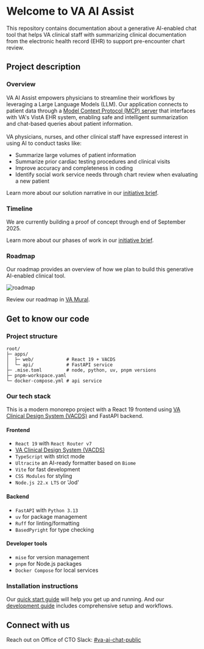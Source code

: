 # Welcome to VA AI Assist
This repository contains documentation about a generative AI-enabled chat tool that helps VA clinical staff with summarizing clinical documentation from the electronic health record (EHR) to support pre-encounter chart review.

## Project description
### Overview
VA AI Assist empowers physicians to streamline their workflows by leveraging a Large Language Models (LLM). Our application connects to patient data through a [Model Context Protocol (MCP) server](https://github.com/department-of-veterans-affairs/octo-vista-api-x-mcp-server) that interfaces with VA's VistA EHR system, enabling safe and intelligent summarization and chat-based queries about patient information.
<br>
<br>
VA physicians, nurses, and other clinical staff have expressed interest in using AI to conduct tasks like:
- Summarize large volumes of patient information
- Summarize prior cardiac testing procedures and clinical visits
- Improve accuracy and completeness in coding
- Identify social work service needs through chart review when evaluating a new patient

Learn more about our solution narrative in our [initiative brief](https://github.com/department-of-veterans-affairs/ai-assist/blob/main/docs/initiative-brief.md).

### Timeline

We are currently building a proof of concept through end of September 2025.

Learn more about our phases of work in our [initiative brief](https://github.com/department-of-veterans-affairs/ai-assist/blob/main/docs/initiative-brief.md).

### Roadmap

Our roadmap provides an overview of how we plan to build this generative AI-enabled clinical tool.

![roadmap](https://github.com/department-of-veterans-affairs/ai-assist/blob/main/docs/roadmap-september-2025.jpg)

Review our roadmap in [VA Mural](https://app.mural.co/t/departmentofveteransaffairs9999/m/departmentofveteransaffairs9999/1750882921059/550b745268addb245a7f73287ec7645b6fa0d2c7?sender=u65f0a75fc7c68f2a5a2a9545).

## Get to know our code

### Project structure

```
root/
├─ apps/
│  ├─ web/            # React 19 + VACDS
│  └─ api/            # FastAPI service
├─ .mise.toml         # node, python, uv, pnpm versions
├─ pnpm-workspace.yaml
└─ docker-compose.yml # api service
```

### Our tech stack

This is a modern monorepo project with a React 19 frontend using [VA Clinical Design System (VACDS)](./docs/vacds-guide.md)  and FastAPI backend.

#### Frontend

- `React 19` with `React Router v7`
- [VA Clinical Design System (VACDS)](./docs/vacds-guide.md) 
- `TypeScript` with strict mode
- `Ultracite` an AI-ready formatter based on `Biome`
- `Vite` for fast development
- `CSS Modules` for styling
- `Node.js 22.x LTS` or 'Jod'

#### Backend

- `FastAPI` with `Python 3.13`
- `uv` for package management
- `Ruff` for linting/formatting
- `BasedPyright` for type checking

#### Developer tools

- `mise` for version management
- `pnpm` for Node.js packages
- `Docker Compose` for local services

### Installation instructions

Our [quick start guide](./docs/quick-start.md) will help you get up and running. And our [development guide](./docs/development.md) includes comprehensive setup and workflows.

## Connect with us

Reach out on Office of CTO Slack: [#va-ai-chat-public](https://dsva.slack.com/archives/C099YJ3ESJ0)
